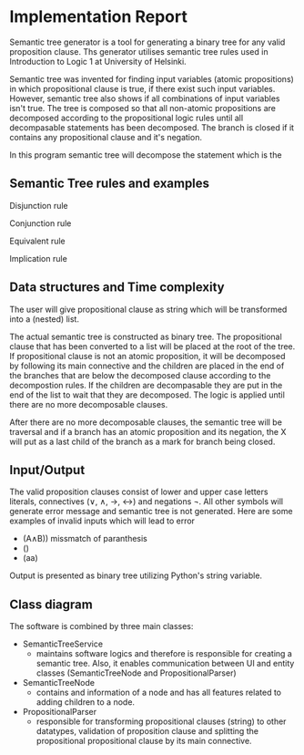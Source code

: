 
# Implementation Report

Semantic tree generator is a tool for generating a binary tree for any valid proposition clause. Ths generator utilises semantic tree rules used in Introduction to Logic 1 at University of Helsinki. 

Semantic tree was invented for finding input variables (atomic propositions) in which propositional clause is true, if there exist such input variables. However, semantic tree also shows if all combinations of input variables isn't true. The tree is composed so that all non-atomic propositions are decomposed according to the propositional logic rules until all decompasable statements has been decomposed. The branch is closed if it contains any propositional clause and it's negation. 

In this program semantic tree will decompose the statement which is the 

## Semantic Tree rules and examples

Disjunction rule 

Conjunction rule

Equivalent rule

Implication rule

## Data structures and Time complexity

The user will give propositional clause as string which will be transformed into a (nested) list.

The actual semantic tree is constructed as binary tree. The propositional clause that has been converted to a list will be placed at the root of the tree. If propositional clause is not an atomic proposition, it will be decomposed by following its main connective and the children are placed in the end of the branches that are below the decomposed clause according to the decompostion rules. If the children are decompasable they are put in the end of the list to wait that they are decomposed. The logic is applied until there are no more decomposable clauses.

After there are no more decomposable clauses, the semantic tree will be traversal and if a branch has an atomic proposition and its negation, the X will put as a last child of the branch as a mark for branch being closed. 

## Input/Output

The valid proposition clauses consist of lower and upper case letters literals, connectives (∨, ∧, →, ↔) and negations ¬. All other symbols will generate error message and semantic tree is not generated.
Here are some examples of invalid inputs which will lead to error
- (A∧B)) missmatch of paranthesis
- ()
- (aa)

Output is presented as binary tree utilizing Python's string variable.

## Class diagram

The software is combined by three main classes:
- SemanticTreeService
   -  maintains software logics and therefore is responsible for creating a semantic tree. Also, it enables communication between UI and entity classes             (SemanticTreeNode and PropositionalParser)
- SemanticTreeNode
   -  contains and information of a node and has all features related to adding children to a node. 
- PropositionalParser
   - responsible for transforming propositional clauses (string) to other datatypes, validation of proposition clause and splitting the propositional       propositional clause by its main connective.
